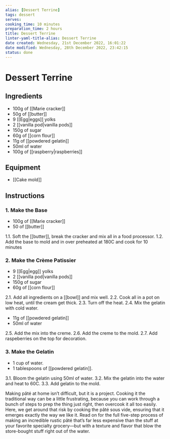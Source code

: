 ```yaml
---
alias: [Dessert Terrine]
tags: dessert
serves: 
cooking_time: 10 minutes
preparation_time: 2 hours
title: Dessert Terrine
linter-yaml-title-alias: Dessert Terrine
date created: Wednesday, 21st December 2022, 16:01:22
date modified: Wednesday, 28th December 2022, 23:42:15
status: done
---
```


# Dessert Terrine

## Ingredients

* 100g of [[Marie cracker]]
* 50g of [[butter]]
* 9 [[Egg|eggs]] yolks
* 2 [[vanilla pod|vanilla pods]]
* 150g of sugar
* 60g of [[corn flour]]
* 11g of [[powdered gelatin]]
* 50ml of water
* 100g of [[raspberry|raspberries]]

## Equipment

* [[Cake mold]]

## Instructions

### 1. Make the Base

* 100g of [[Marie cracker]]
* 50 of [[butter]]

1.1. Soft the [[butter]], break the cracker and mix all in a food processor.
1.2. Add the base to mold and in over preheated at 180C and cook for 10 minutes

### 2. Make the Crème Patissier

* 9 [[Egg|egg]] yolks
* 2 [[vanilla pod|vanilla pods]]
* 150g of sugar
* 60g of [[corn flour]]

2.1. Add all ingredients on a [[bowl]] and mix well.
2.2. Cook all in a pot on low heat, until the cream get thick.
2.3. Turn off the heat.
2.4. Mix the gelatin with cold water.

* 11g of [[powdered gelatin]]
* 50ml of water

2.5. Add the mix into the creme.
2.6. Add the creme to the mold.
2.7. Add raspeberries on the top for decoration.

### 3. Make the Gelatin

* 1 cup of water.
* 1 tablespoons of [[powdered gelatin]].

3.1. Bloom the gelatin using 50ml of water.
3.2. Mix the gelatin into the water and heat to 60C.
3.3. Add gelatin to the mold.

Making pâté at home isn’t difficult, but it is a project. Cooking it the traditional way can be a little frustrating, because you can work through a bunch of steps to prep the thing just right, then overcook it all too easily. Here, we get around that risk by cooking the pâté sous vide, ensuring that it emerges exactly the way we like it. Read on for the full five-step process of making an incredible rustic pâté that’s far less expensive than the stuff at your favorite specialty grocery—but with a texture and flavor that blow the store-bought stuff right out of the water.
